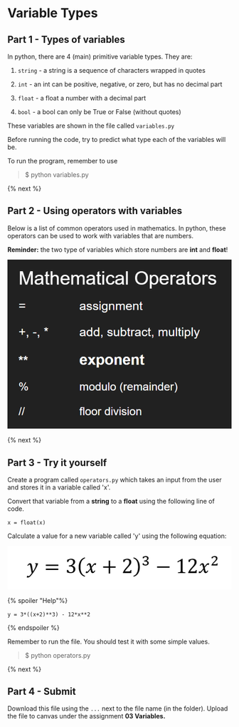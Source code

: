 # Variable Types

## Part 1 - Types of variables
In python, there are 4 (main) primitive variable types. They are:

1. <code>string</code> - a string is a sequence of characters wrapped in quotes

2. <code>int</code> - an int can be positive, negative, or zero, but has no decimal part

3. <code>float</code> - a float a number with a decimal part

4. <code>bool</code> - a bool can only be True or False (without quotes)

These variables are shown in the file called <code>variables.py</code>

Before running the code, try to predict what type each of the variables will be.

To run the program, remember to use
> $ python variables.py

{% next %}

## Part 2 - Using operators with variables

Below is a list of common operators used in mathematics. In python, these operators can be used to work with variables that are numbers.

**Reminder:** the two type of variables which store numbers are **int** and **float**!

![Mathematical Operators](operators.PNG)

{% next %}

## Part 3 - Try it yourself

Create a program called <code>operators.py</code> which takes an input from the user and stores it in a variable called 'x'.

Convert that variable from a **string** to a **float** using the following line of code.

    x = float(x)

Calculate a value for a new variable called 'y' using the following equation:

![Operator Equation](eqn.PNG)

{% spoiler "Help"%}

    y = 3*((x+2)**3) - 12*x**2

{% endspoiler %}

Remember to run the file. You should test it with some simple values.
> $ python operators.py

{% next %}

## Part 4 - Submit

Download this file using the <code>...</code> next to the file name (in the folder).
Upload the file to canvas under the assignment **03 Variables.**